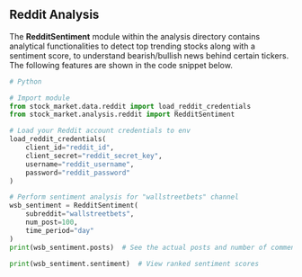 ## Reddit Analysis


The **RedditSentiment** module within the analysis directory contains analytical functionalities
to detect top trending stocks along with a sentiment score, to understand bearish/bullish news 
behind certain tickers. The following features are shown in the code snippet below.

```python
# Python

# Import module
from stock_market.data.reddit import load_reddit_credentials
from stock_market.analysis.reddit import RedditSentiment

# Load your Reddit account credentials to env
load_reddit_credentials(
    client_id="reddit_id",
    client_secret="reddit_secret_key",
    username="reddit_username",
    password="reddit_password"
)

# Perform sentiment analysis for "wallstreetbets" channel
wsb_sentiment = RedditSentiment(
    subreddit="wallstreetbets",
    num_post=100,
    time_period="day"
)
print(wsb_sentiment.posts)  # See the actual posts and number of comments

print(wsb_sentiment.sentiment)  # View ranked sentiment scores
```
